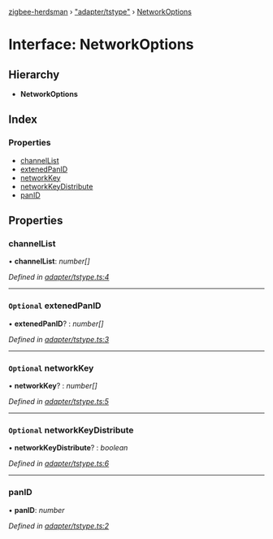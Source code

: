 [zigbee-herdsman](../README.md) › ["adapter/tstype"](../modules/_adapter_tstype_.md) › [NetworkOptions](_adapter_tstype_.networkoptions.md)

# Interface: NetworkOptions

## Hierarchy

* **NetworkOptions**

## Index

### Properties

* [channelList](_adapter_tstype_.networkoptions.md#channellist)
* [extenedPanID](_adapter_tstype_.networkoptions.md#optional-extenedpanid)
* [networkKey](_adapter_tstype_.networkoptions.md#optional-networkkey)
* [networkKeyDistribute](_adapter_tstype_.networkoptions.md#optional-networkkeydistribute)
* [panID](_adapter_tstype_.networkoptions.md#panid)

## Properties

###  channelList

• **channelList**: *number[]*

*Defined in [adapter/tstype.ts:4](https://github.com/Koenkk/zigbee-herdsman/blob/master/src/adapter/tstype.ts#L4)*

___

### `Optional` extenedPanID

• **extenedPanID**? : *number[]*

*Defined in [adapter/tstype.ts:3](https://github.com/Koenkk/zigbee-herdsman/blob/master/src/adapter/tstype.ts#L3)*

___

### `Optional` networkKey

• **networkKey**? : *number[]*

*Defined in [adapter/tstype.ts:5](https://github.com/Koenkk/zigbee-herdsman/blob/master/src/adapter/tstype.ts#L5)*

___

### `Optional` networkKeyDistribute

• **networkKeyDistribute**? : *boolean*

*Defined in [adapter/tstype.ts:6](https://github.com/Koenkk/zigbee-herdsman/blob/master/src/adapter/tstype.ts#L6)*

___

###  panID

• **panID**: *number*

*Defined in [adapter/tstype.ts:2](https://github.com/Koenkk/zigbee-herdsman/blob/master/src/adapter/tstype.ts#L2)*
